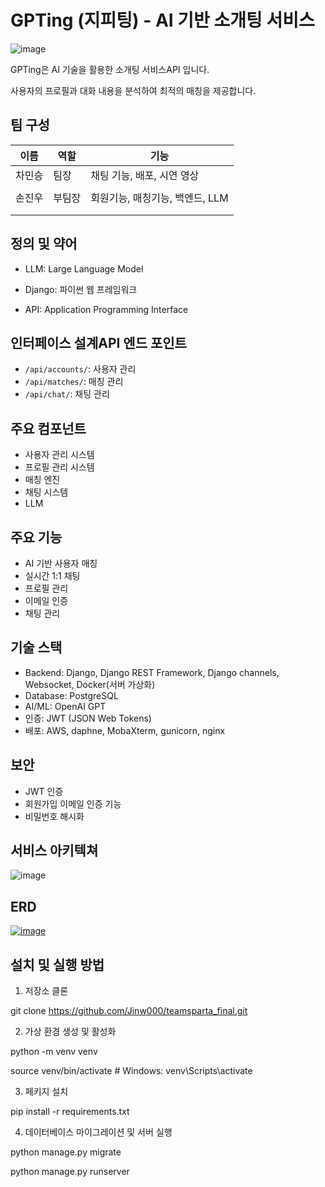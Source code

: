 # GPTing (지피팅) - AI 기반 소개팅 서비스
![image](https://github.com/user-attachments/assets/ee0fec20-ae0d-43f4-bc4d-0447d0fe1e4e)

GPTing은 AI 기술을 활용한 소개팅 서비스API 입니다. 

사용자의 프로필과 대화 내용을 분석하여 최적의 매칭을 제공합니다.

## 팀 구성
| **이름** | **역할**            | **기능**                          |
|:------------:|--------------------------|----------------------------------|
|   차민승   | 팀장 | 채팅 기능, 배포, 시연 영상 |
|      |  |                   | 
|   손진우   | 부팀장 | 회원기능, 매칭기능, 백엔드, LLM |
|      |  |                   |
|      |  |                   |

## 정의 및 약어

 - LLM: Large Language Model

 - Django: 파이썬 웹 프레임워크

 - API: Application Programming Interface


## 인터페이스 설계API 엔드 포인트

- `/api/accounts/`: 사용자 관리
- `/api/matches/`: 매칭 관리
- `/api/chat/`: 채팅 관리

## 주요 컴포넌트

 - 사용자 관리 시스템
 - 프로필 관리 시스템
 - 매칭 엔진
 - 채팅 시스템
 - LLM

## 주요 기능

- AI 기반 사용자 매칭
- 실시간 1:1 채팅
- 프로필 관리
- 이메일 인증
- 채팅 관리

## 기술 스택

- Backend: Django, Django REST Framework, Django channels, Websocket, Docker(서버 가상화)
- Database: PostgreSQL
- AI/ML: OpenAI GPT
- 인증: JWT (JSON Web Tokens)
- 배포: AWS, daphne, MobaXterm, gunicorn, nginx

## 보안
- JWT 인증
- 회원가입 이메일 인증 기능
- 비밀번호 해시화

## 서비스 아키텍쳐
![image](https://github.com/user-attachments/assets/d0829a34-efb8-44d1-9796-0d6ddd666b7e)

## ERD
[![image](https://github.com/Jinw000/teamsparta_final/issues/9#issue-2609810408)](https://github.com/Jinw000/teamsparta_final/issues/10#issue-2609821045)


## 설치 및 실행 방법

1. 저장소 클론

git clone https://github.com/Jinw000/teamsparta_final.git

2. 가상 환경 생성 및 활성화

python -m venv venv

source venv/bin/activate # Windows: venv\Scripts\activate

3. 페키지 설치

pip install -r requirements.txt


4. 데이터베이스 마이그레이션 및 서버 실행

python manage.py migrate

python manage.py runserver



